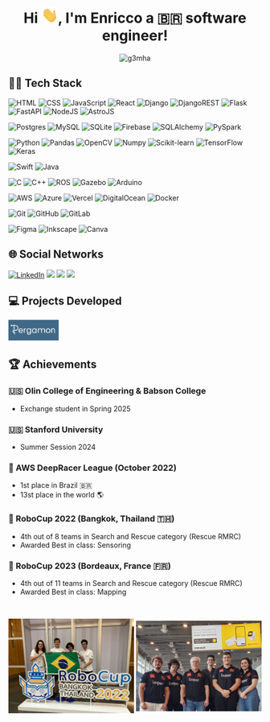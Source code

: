 <h1 align="center">
  Hi <img src="img/wavin_hand.gif" alt="hi gif" width="33">, I'm Enricco a 🇧🇷 software engineer!
</h1>

<p align="middle"> <img src="https://komarev.com/ghpvc/?username=g3mha&label=Visits&color=000000&style=flat" alt="g3mha"/> </p>

## 👨‍💻 Tech Stack

![HTML](https://img.shields.io/badge/html5-%23E34F26.svg?style=for-the-badge&logo=html5&logoColor=white)
![CSS](https://img.shields.io/badge/css3-%231572B6.svg?style=for-the-badge&logo=css3&logoColor=white)
![JavaScript](https://img.shields.io/badge/javascript-%23323330.svg?style=for-the-badge&logo=javascript&logoColor=%23F7DF1E)
![React](https://img.shields.io/badge/react-%2320232a.svg?style=for-the-badge&logo=react&logoColor=%2361DAFB)
![Django](https://img.shields.io/badge/django-%23092E20.svg?style=for-the-badge&logo=django&logoColor=white)
![DjangoREST](https://img.shields.io/badge/DJANGO-REST-ff1709?style=for-the-badge&logo=django&logoColor=white&color=ff1709&labelColor=gray)
![Flask](https://img.shields.io/badge/flask-%23000.svg?style=for-the-badge&logo=flask&logoColor=white)
![FastAPI](https://img.shields.io/badge/FastAPI-005571?style=for-the-badge&logo=fastapi)
![NodeJS](https://img.shields.io/badge/node.js-6DA55F?style=for-the-badge&logo=node.js&logoColor=white)
![AstroJS](https://img.shields.io/badge/AstroJS-000000?style=for-the-badge&logo=astro&logoColor=white)

![Postgres](https://img.shields.io/badge/postgres-%23316192.svg?style=for-the-badge&logo=postgresql&logoColor=white)
![MySQL](https://img.shields.io/badge/mysql-%2300f.svg?style=for-the-badge&logo=mysql&logoColor=white)
![SQLite](https://img.shields.io/badge/sqlite-%2307405e.svg?style=for-the-badge&logo=sqlite&logoColor=white)
![Firebase](https://img.shields.io/badge/firebase-%23039BE5.svg?style=for-the-badge&logo=firebase)
![SQLAlchemy](https://img.shields.io/badge/SQLAlchemy-000000?style=for-the-badge&logo=sqlalchemy&logoColor=white)
![PySpark](https://img.shields.io/badge/PySpark-000000?style=for-the-badge&logo=apache-spark&logoColor=white)

![Python](https://img.shields.io/badge/python-3670A0?style=for-the-badge&logo=python&logoColor=ffdd54)
![Pandas](https://img.shields.io/badge/pandas-%23150458.svg?style=for-the-badge&logo=pandas&logoColor=white)
![OpenCV](https://img.shields.io/badge/opencv-%23white.svg?style=for-the-badge&logo=opencv&logoColor=white)
![Numpy](https://img.shields.io/badge/numpy-%23013243.svg?style=for-the-badge&logo=numpy&logoColor=white)
![Scikit-learn](https://img.shields.io/badge/scikit_learn-%23F7931E.svg?style=for-the-badge&logo=scikit-learn&logoColor=white)
![TensorFlow](https://img.shields.io/badge/TensorFlow-%23FF6F00.svg?style=for-the-badge&logo=TensorFlow&logoColor=white)
![Keras](https://img.shields.io/badge/Keras-%23D00000.svg?style=for-the-badge&logo=Keras&logoColor=white)

![Swift](https://img.shields.io/badge/swift-%23FA7343.svg?style=for-the-badge&logo=swift&logoColor=white)
![Java](https://img.shields.io/badge/java-%23ED8B00.svg?style=for-the-badge&logo=openjdk&logoColor=white)

![C](https://img.shields.io/badge/c-%2300599C.svg?style=for-the-badge&logo=c&logoColor=white)
![C++](https://img.shields.io/badge/C++-00599C?style=for-the-badge&logo=c%2B%2B&logoColor=white)
![ROS](https://img.shields.io/badge/ros-%230A0FF9.svg?style=for-the-badge&logo=ros&logoColor=white)
![Gazebo](https://img.shields.io/badge/Gazebo-000000?style=for-the-badge&logo=gazebo&logoColor=white)
![Arduino](https://img.shields.io/badge/Arduino-00979D?style=for-the-badge&logo=Arduino&logoColor=white)

![AWS](https://img.shields.io/badge/AWS-%23FF9900.svg?style=for-the-badge&logo=amazon-aws&logoColor=white)
![Azure](https://img.shields.io/badge/Azure-0089D6?style=for-the-badge&logo=microsoft-azure&logoColor=white)
![Vercel](https://img.shields.io/badge/vercel-%23000000.svg?style=for-the-badge&logo=vercel&logoColor=white)
![DigitalOcean](https://img.shields.io/badge/DigitalOcean-%230167ff.svg?style=for-the-badge&logo=digitalocean&logoColor=white)
![Docker](https://img.shields.io/badge/docker-%230db7ed.svg?style=for-the-badge&logo=docker&logoColor=white)

![Git](https://img.shields.io/badge/git-%23F05033.svg?style=for-the-badge&logo=git&logoColor=white)
![GitHub](https://img.shields.io/badge/github-%23121011.svg?style=for-the-badge&logo=github&logoColor=white)
![GitLab](https://img.shields.io/badge/gitlab-%23FCA121.svg?style=for-the-badge&logo=gitlab&logoColor=white)

![Figma](https://img.shields.io/badge/figma-%23F24E1E.svg?style=for-the-badge&logo=figma&logoColor=white)
![Inkscape](https://img.shields.io/badge/Inkscape-e0e0e0?style=for-the-badge&logo=inkscape&logoColor=080A13)
![Canva](https://img.shields.io/badge/Canva-%2300C4CC.svg?style=for-the-badge&logo=Canva&logoColor=white)

## 🌐 Social Networks

<a href="https://www.linkedin.com/in/enriccogemha/" target="_blank"><img src="https://img.shields.io/badge/Linkedin-0A66C2?style=for-the-badge&logo=linkedin&logoColor=white" alt="LinkedIn"/></a>
<a href="https://www.instagram.com/enriccogemha/" target="_blank"><img src="https://img.shields.io/badge/Instagram-E4405F?style=for-the-badge&logo=instagram&logoColor=white"/></a>
<a href="https://twitter.com/gemhadventures" target="_blank"><img src="https://img.shields.io/badge/X-000000?style=for-the-badge&logo=X&logoColor=white"/></a>
<a href="https://discordapp.com/users/723560063981060189/" target="_blank"><img src="https://img.shields.io/badge/Discord-7289DA?style=for-the-badge&logo=discord&logoColor=white"/></a>

## 💻 Projects Developed

<a href="https://pergamon.com.br" target="_blank"><img src="img/pergamon.jpg" alt="MCC" width="100"/></a>

</details>

## 🏆 Achievements

### 🇺🇸 Olin College of Engineering & Babson College

- Exchange student in Spring 2025

### 🇺🇸 Stanford University

- Summer Session 2024

### 🧠 AWS DeepRacer League (October 2022)

- 1st place in Brazil 🇧🇷
- 13st place in the world 🌎

### 🤖 RoboCup 2022 (Bangkok, Thailand 🇹🇭)

- 4th out of 8 teams in Search and Rescue category (Rescue RMRC)
- Awarded Best in class: Sensoring

### 🤖 RoboCup 2023 (Bordeaux, France 🇫🇷)

- 4th out of 11 teams in Search and Rescue category (Rescue RMRC)
- Awarded Best in class: Mapping

<br />

<p>
  <img align="center" alt="RoboCup2022 Thailand photo" width="250px" src="img/RoboCup22.jpg"/>
  <img align="center" alt="RoboCup2023 Bordeaux photo" width="250px" src="img/RoboCup23.jpg"/>
</p>
